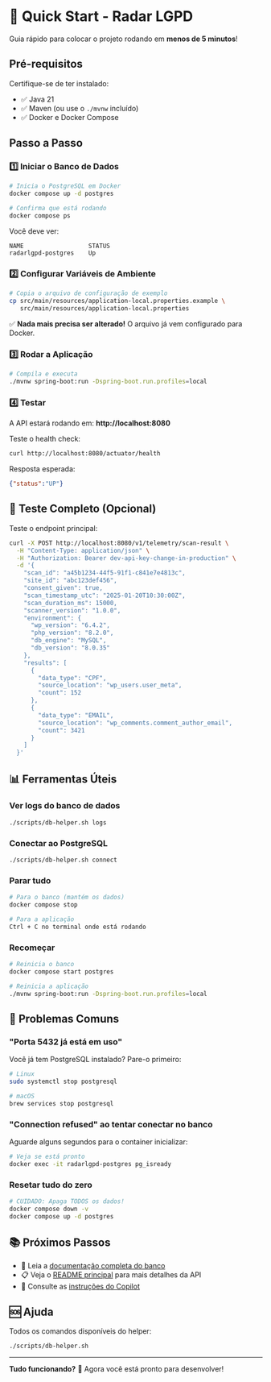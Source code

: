 # 🚀 Quick Start - Radar LGPD

Guia rápido para colocar o projeto rodando em **menos de 5 minutos**!

## Pré-requisitos

Certifique-se de ter instalado:

- ✅ Java 21
- ✅ Maven (ou use o `./mvnw` incluído)
- ✅ Docker e Docker Compose

## Passo a Passo

### 1️⃣ Iniciar o Banco de Dados

```bash
# Inicia o PostgreSQL em Docker
docker compose up -d postgres

# Confirma que está rodando
docker compose ps
```

Você deve ver:
```
NAME                  STATUS
radarlgpd-postgres    Up
```

### 2️⃣ Configurar Variáveis de Ambiente

```bash
# Copia o arquivo de configuração de exemplo
cp src/main/resources/application-local.properties.example \
   src/main/resources/application-local.properties
```

✅ **Nada mais precisa ser alterado!** O arquivo já vem configurado para Docker.

### 3️⃣ Rodar a Aplicação

```bash
# Compila e executa
./mvnw spring-boot:run -Dspring-boot.run.profiles=local
```

### 4️⃣ Testar

A API estará rodando em: **http://localhost:8080**

Teste o health check:

```bash
curl http://localhost:8080/actuator/health
```

Resposta esperada:
```json
{"status":"UP"}
```

## 🎯 Teste Completo (Opcional)

Teste o endpoint principal:

```bash
curl -X POST http://localhost:8080/v1/telemetry/scan-result \
  -H "Content-Type: application/json" \
  -H "Authorization: Bearer dev-api-key-change-in-production" \
  -d '{
    "scan_id": "a45b1234-44f5-91f1-c841e7e4813c",
    "site_id": "abc123def456",
    "consent_given": true,
    "scan_timestamp_utc": "2025-01-20T10:30:00Z",
    "scan_duration_ms": 15000,
    "scanner_version": "1.0.0",
    "environment": {
      "wp_version": "6.4.2",
      "php_version": "8.2.0",
      "db_engine": "MySQL",
      "db_version": "8.0.35"
    },
    "results": [
      {
        "data_type": "CPF",
        "source_location": "wp_users.user_meta",
        "count": 152
      },
      {
        "data_type": "EMAIL",
        "source_location": "wp_comments.comment_author_email",
        "count": 3421
      }
    ]
  }'
```

## 📊 Ferramentas Úteis

### Ver logs do banco de dados

```bash
./scripts/db-helper.sh logs
```

### Conectar ao PostgreSQL

```bash
./scripts/db-helper.sh connect
```

### Parar tudo

```bash
# Para o banco (mantém os dados)
docker compose stop

# Para a aplicação
Ctrl + C no terminal onde está rodando
```

### Recomeçar

```bash
# Reinicia o banco
docker compose start postgres

# Reinicia a aplicação
./mvnw spring-boot:run -Dspring-boot.run.profiles=local
```

## 🐛 Problemas Comuns

### "Porta 5432 já está em uso"

Você já tem PostgreSQL instalado? Pare-o primeiro:

```bash
# Linux
sudo systemctl stop postgresql

# macOS
brew services stop postgresql
```

### "Connection refused" ao tentar conectar no banco

Aguarde alguns segundos para o container inicializar:

```bash
# Veja se está pronto
docker exec -it radarlgpd-postgres pg_isready
```

### Resetar tudo do zero

```bash
# CUIDADO: Apaga TODOS os dados!
docker compose down -v
docker compose up -d postgres
```

## 📚 Próximos Passos

- 📖 Leia a [documentação completa do banco](docs/SETUP_DATABASE.md)
- 📋 Veja o [README principal](README.md) para mais detalhes da API
- 🔧 Consulte as [instruções do Copilot](.github/copilot-instructions.md)

## 🆘 Ajuda

Todos os comandos disponíveis do helper:

```bash
./scripts/db-helper.sh
```

---

**Tudo funcionando?** 🎉 Agora você está pronto para desenvolver!
